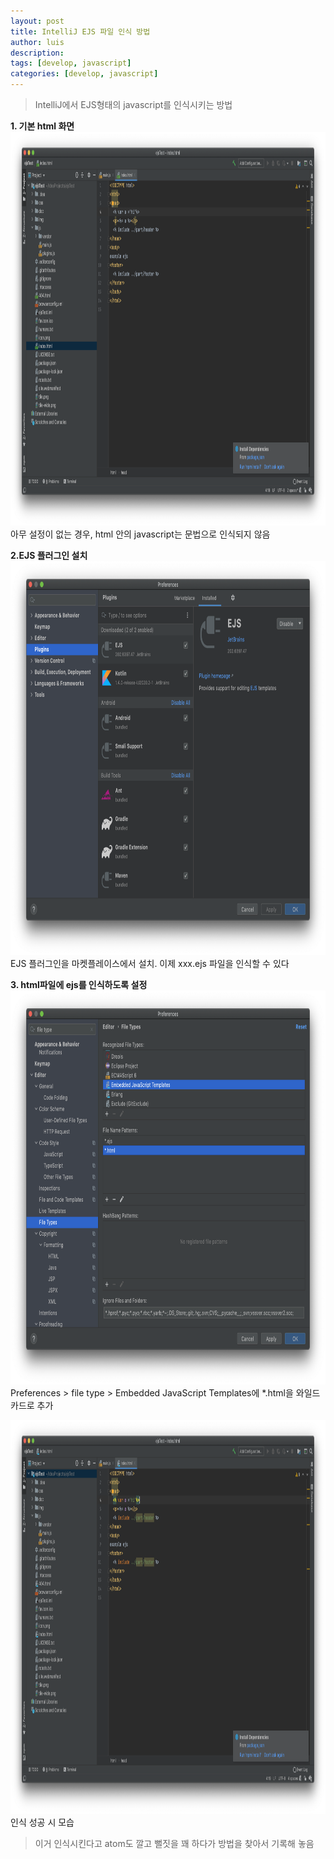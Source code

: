 ```yaml
---
layout: post
title: IntelliJ EJS 파일 인식 방법
author: luis
description:
tags: [develop, javascript]
categories: [develop, javascript]
---
```


> IntelliJ에서 EJS형태의 javascript를 인식시키는 방법

**1. 기본 html 화면**
<img class="size-large wp-image-927" src="/assets/wp-content/uploads/2020/09/intellij-ejs-1.png" alt="" width="840" height="630">
아무 설정이 없는 경우, html 안의 javascript는 문법으로 인식되지 않음

**2.EJS 플러그인 설치**
<img class="size-large wp-image-927" src="/assets/wp-content/uploads/2020/09/intellij-ejs-2.png" alt="" width="840" height="630">
EJS 플러그인을 마켓플레이스에서 설치. 이제 xxx.ejs 파일을 인식할 수 있다

**3. html파일에 ejs를 인식하도록 설정**
<img class="size-large wp-image-927" src="/assets/wp-content/uploads/2020/09/intellij-ejs-3.png" alt="" width="840" height="630">
Preferences > file type > Embedded JavaScript Templates에 *.html을 와일드 카드로 추가

<img class="size-large wp-image-927" src="/assets/wp-content/uploads/2020/09/intellij-ejs-4.png" alt="" width="840" height="630">
인식 성공 시 모습


> 이거 인식시킨다고 atom도 깔고 뻘짓을 꽤 하다가 방법을 찾아서 기록해 놓음
